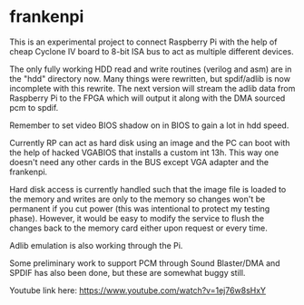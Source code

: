 # frankenpi

This is an experimental project to connect Raspberry Pi with the help of cheap Cyclone IV board to 8-bit ISA bus to act as multiple different devices.

The only fully working HDD read and write routines (verilog and asm) are in the "hdd" directory now. Many things were rewritten, but spdif/adlib is now incomplete with this rewrite. The next version will stream the adlib data from Raspberry Pi to the FPGA which will output it along with the DMA sourced pcm to spdif.

Remember to set video BIOS shadow on in BIOS to gain a lot in hdd speed.

Currently RP can act as hard disk using an image and the PC can boot with the help of hacked VGABIOS that installs a custom int 13h. This way one doesn't need any other cards in the BUS except VGA adapter and the frankenpi.

Hard disk access is currently handled such that the image file is loaded to the memory and writes are only to the memory so changes won't be permanent if you cut power (this was intentional to protect my testing phase). However, it would be easy to modify the service to flush the changes back to the memory card either upon request or every time.

Adlib emulation is also working through the Pi.

Some preliminary work to support PCM through Sound Blaster/DMA and SPDIF has also been done, but these are somewhat buggy still.

Youtube link here: https://www.youtube.com/watch?v=1ej76w8sHxY
